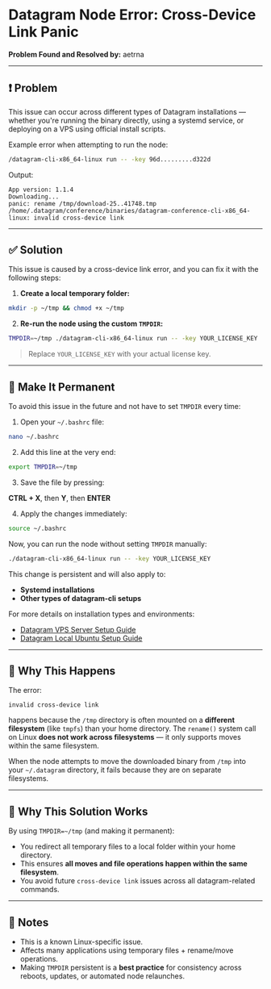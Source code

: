 # Datagram Node Error: Cross-Device Link Panic

**Problem Found and Resolved by:** aetrna

---

## ❗ Problem

This issue can occur across different types of Datagram installations — whether you're running the binary directly, using a systemd service, or deploying on a VPS using official install scripts.

Example error when attempting to run the node:

```bash
/datagram-cli-x86_64-linux run -- -key 96d.........d322d
```

Output:

```
App version: 1.1.4
Downloading...
panic: rename /tmp/download-25..41748.tmp /home/.datagram/conference/binaries/datagram-conference-cli-x86_64-linux: invalid cross-device link
```

---

## ✅ Solution

This issue is caused by a cross-device link error, and you can fix it with the following steps:

1. **Create a local temporary folder:**

```bash
mkdir -p ~/tmp && chmod +x ~/tmp
```

2. **Re-run the node using the custom `TMPDIR`:**

```bash
TMPDIR=~/tmp ./datagram-cli-x86_64-linux run -- -key YOUR_LICENSE_KEY
```

> Replace `YOUR_LICENSE_KEY` with your actual license key.

---

## 🔁 Make It Permanent

To avoid this issue in the future and not have to set `TMPDIR` every time:

1. Open your `~/.bashrc` file:

```bash
nano ~/.bashrc
```

2. Add this line at the very end:

```bash
export TMPDIR=~/tmp
```

3. Save the file by pressing:

**CTRL + X**, then **Y**, then **ENTER**

4. Apply the changes immediately:

```bash
source ~/.bashrc
```

Now, you can run the node without setting `TMPDIR` manually:

```bash
./datagram-cli-x86_64-linux run -- -key YOUR_LICENSE_KEY
```

This change is persistent and will also apply to:

- **Systemd installations**
- **Other types of datagram-cli setups**

For more details on installation types and environments:

- [Datagram VPS Server Setup Guide](https://doc.datagram.network/setup-datagram/partner-substrate-setup/vps-servers)
- [Datagram Local Ubuntu Setup Guide](https://doc.datagram.network/setup-datagram/partner-substrate-setup/local-machine-ubuntu-linux)

---

## 🧠 Why This Happens

The error:

```
invalid cross-device link
```

happens because the `/tmp` directory is often mounted on a **different filesystem** (like `tmpfs`) than your home directory. The `rename()` system call on Linux **does not work across filesystems** — it only supports moves within the same filesystem.

When the node attempts to move the downloaded binary from `/tmp` into your `~/.datagram` directory, it fails because they are on separate filesystems.

---

## 🔧 Why This Solution Works

By using `TMPDIR=~/tmp` (and making it permanent):

- You redirect all temporary files to a local folder within your home directory.
- This ensures **all moves and file operations happen within the same filesystem**.
- You avoid future `cross-device link` issues across all datagram-related commands.

---

## 📝 Notes

- This is a known Linux-specific issue.
- Affects many applications using temporary files + rename/move operations.
- Making `TMPDIR` persistent is a **best practice** for consistency across reboots, updates, or automated node relaunches.